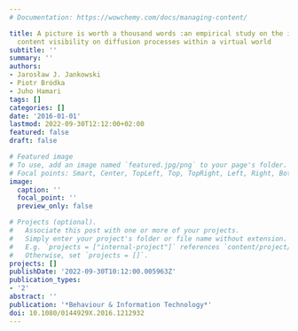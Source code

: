 ```yaml
---
# Documentation: https://wowchemy.com/docs/managing-content/

title: A picture is worth a thousand words :an empirical study on the influence of
  content visibility on diffusion processes within a virtual world
subtitle: ''
summary: ''
authors:
- Jarosław J. Jankowski
- Piotr Bródka
- Juho Hamari
tags: []
categories: []
date: '2016-01-01'
lastmod: 2022-09-30T12:12:00+02:00
featured: false
draft: false

# Featured image
# To use, add an image named `featured.jpg/png` to your page's folder.
# Focal points: Smart, Center, TopLeft, Top, TopRight, Left, Right, BottomLeft, Bottom, BottomRight.
image:
  caption: ''
  focal_point: ''
  preview_only: false

# Projects (optional).
#   Associate this post with one or more of your projects.
#   Simply enter your project's folder or file name without extension.
#   E.g. `projects = ["internal-project"]` references `content/project/deep-learning/index.md`.
#   Otherwise, set `projects = []`.
projects: []
publishDate: '2022-09-30T10:12:00.005963Z'
publication_types:
- '2'
abstract: ''
publication: '*Behaviour & Information Technology*'
doi: 10.1080/0144929X.2016.1212932
---
```

